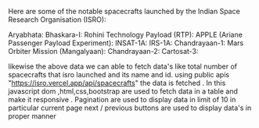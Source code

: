 Here are some of the notable spacecrafts launched by the Indian Space Research Organisation (ISRO):

Aryabhata: 
Bhaskara-I: 
Rohini Technology Payload (RTP): 
APPLE (Ariane Passenger Payload Experiment): 
INSAT-1A: 
IRS-1A: 
Chandrayaan-1: 
Mars Orbiter Mission (Mangalyaan):
Chandrayaan-2:
Cartosat-3: 

likewise the above data we can able to fetch data's like total number of spacecrafts that isro launched and its name and id.
using public apis "https://isro.vercel.app/api/spacecrafts" the data is fetched . In this javascript dom ,html,css,bootstrap 
are used to fetch data in a table and make  it responsive  .
Pagination are used to display data in limit of 10 in particular current page next / previous buttons are used to display data's in proper manner
